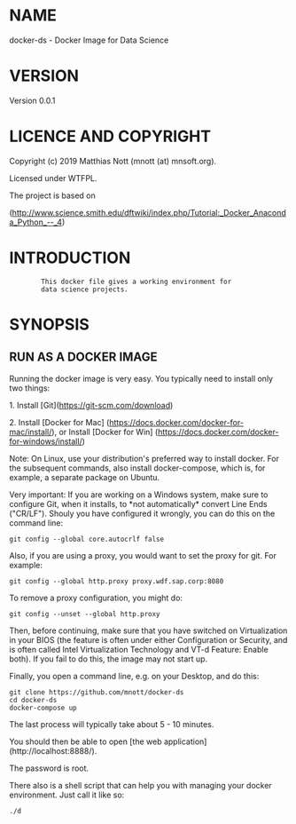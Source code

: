 # NAME

docker-ds - Docker Image for Data Science

# VERSION

Version 0.0.1

# LICENCE AND COPYRIGHT

Copyright (c) 2019 Matthias Nott (mnott (at) mnsoft.org).

Licensed under WTFPL.

The project is based on

(http://www.science.smith.edu/dftwiki/index.php/Tutorial:_Docker_Anaconda_Python_--_4)


# INTRODUCTION

            This docker file gives a working environment for
            data science projects.

# SYNOPSIS

## RUN AS A DOCKER IMAGE

Running the docker image is very easy. You typically need
to install only two things:

1\. Install \[Git\](https://git-scm.com/download)

2\. Install \[Docker for Mac\] (https://docs.docker.com/docker-for-mac/install/), or
   Install \[Docker for Win\] (https://docs.docker.com/docker-for-windows/install/)

Note: On Linux, use your distribution's preferred way to install
docker. For the subsequent commands, also install docker-compose,
which is, for example, a separate package on Ubuntu.

Very important: If you are working on a Windows system, make sure
to configure Git, when it installs, to \*not automatically\* convert
Line Ends ("CR/LF"). Shouly you have configured it wrongly, you can
do this on the command line:

    git config --global core.autocrlf false

Also, if you are using a proxy, you would want to set the proxy for git.
For example:

    git config --global http.proxy proxy.wdf.sap.corp:8080

To remove a proxy configuration, you might do:

    git config --unset --global http.proxy

Then, before continuing, make sure that you have switched on
Virtualization in your BIOS (the feature is often under either
Configuration or Security, and is often called Intel Virtualization
Technology and VT-d Feature: Enable both). If you fail to do this,
the image may not start up.

Finally, you open a command line, e.g. on your Desktop, and do this:

    git clone https://github.com/mnott/docker-ds
    cd docker-ds
    docker-compose up

The last process will typically take about 5 - 10 minutes.

You should then be able to open
\[the web application\](http://localhost:8888/).

The password is root.

There also is a shell script that can help you with managing your
docker environment. Just call it like so:

    ./d

